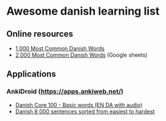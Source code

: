 # Awesome danish learning list

## Online resources

 - [1,000 Most Common Danish Words](https://www.101languages.net/danish/most-common-danish-words/)
 - [2,000 Most Common Danish Words](https://docs.google.com/spreadsheets/d/1KO8AFlSjHOMzbjFCrjFKkJGW1XpxX_vs5S-T3oLzgyw/edit) (Google sheets)

## Applications

### AnkiDroid (https://apps.ankiweb.net/)
 - [Danish Core 100 - Basic words (EN DA with audio)](https://ankiweb.net/shared/info/1910069300)
 - [Danish 8 000 sentences sorted from easiest to hardest](https://ankiweb.net/shared/info/1162908183)
